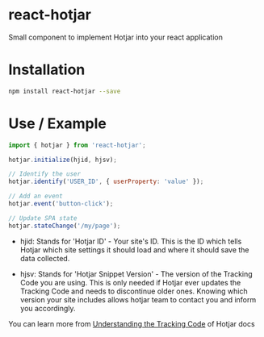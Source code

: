 # react-hotjar
Small component to implement Hotjar into your react application

# Installation
```bash
npm install react-hotjar --save
```

# Use / Example
```javascript
import { hotjar } from 'react-hotjar';

hotjar.initialize(hjid, hjsv);

// Identify the user
hotjar.identify('USER_ID', { userProperty: 'value' });

// Add an event
hotjar.event('button-click');

// Update SPA state
hotjar.stateChange('/my/page');
```
- hjid: Stands for 'Hotjar ID' - Your site's ID. This is the ID which tells Hotjar which site settings it should load and where it should save the data collected.

- hjsv: Stands for 'Hotjar Snippet Version' - The version of the Tracking Code you are using. This is only needed if Hotjar ever updates the Tracking Code and needs to discontinue older ones. Knowing which version your site includes allows hotjar team to contact you and inform you accordingly.

You can learn more from [Understanding the Tracking Code](https://docs.hotjar.com/v1.0/docs/understanding-the-tracking-code) of Hotjar docs
